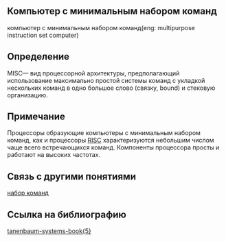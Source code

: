 ## Компьютер с минимальным набором команд
компьютер с минимальным набором команд(eng: multipurpose instruction set computer)

## Определение
MISC— вид процессорной архитектуры,
предполагающий использование максимально простой системы команд с укладкой нескольких команд в одно большое слово (связку, bound) и стековую организацию.
## Примечание
Процессоры образующие компьютеры с минимальным набором команд, как и процессоры 
[RISC](restricted%20instruction%20set%20computer%20.md) характеризуются небольшим числом чаще всего встречающихся команд. Компоненты процессора просты и работают на высоких частотах.
## Связь с другими понятиями
[набор команд](instruction%20set.md)
## Cсылка на библиографию
[tanenbaum-systems-book{5}](../bibliography/tanenbaum-systems-book%7B5%7D.md)
